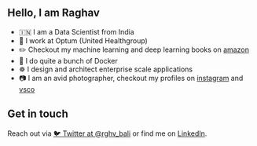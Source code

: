 ## Hello, I am Raghav

- :india: I am a Data Scientist from India 
- 🔷 I work at Optum (United Healthgroup)
- ✏️ Checkout my machine learning and deep learning books on [amazon](https://www.amazon.com/Raghav-Bali/e/B07K2PKCT9?ref=sr_ntt_srch_lnk_1&qid=1595256476&sr=8-1)
- 🐳 I do quite a bunch of Docker
- ☸️ I design and architect enterprise scale applications
- :camera: I am an avid photographer, checkout my profiles on [instagram](https://www.instagram.com/raghavbali/?hl=en) and [vsco](https://vsco.co/raghavbali/gallery)

## Get in touch

Reach out via [🐦 Twitter at @rghv_bali](https://twitter.com/rghv_bali) or find me on [LinkedIn](https://linkedin.com/in/baliraghav).

<!--
**raghavbali/raghavbali** is a ✨ _special_ ✨ repository because its `README.md` (this file) appears on your GitHub profile.

Here are some ideas to get you started:

- 🔭 I’m currently working on ...
- 🌱 I’m currently learning ...
- 👯 I’m looking to collaborate on ...
- 🤔 I’m looking for help with ...
- 💬 Ask me about ...
- 📫 How to reach me: ...
- 😄 Pronouns: ...
- ⚡ Fun fact: ...
-->
